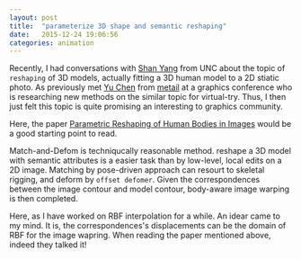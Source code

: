 ```yaml
---
layout: post
title:  "parameterize 3D shape and semantic reshaping"
date:   2015-12-24 19:06:56
categories: animation
---
```


Recently, I had conversations with [Shan Yang] from UNC about the topic of `reshaping` of 3D models, actually fitting a 3D human model to a 2D stiatic photo.
As previously met [Yu Chen] from [metail] at a graphics conference who is researching new methods on the similar topic for virtual-try.
Thus, I then just felt this topic is quite promising an interesting to graphics community.

Here, the paper [Parametric Reshaping of Human Bodies in Images] would be a good starting point to read.

Match-and-Defom is techniqucally reasonable method. reshape a 3D model with semantic attributes is a easier task than by low-level, local edits on a 2D image.
Matching by pose-driven approach can resourt to skeletal rigging, and deform by `offset defomer`. Given the correspondences between the image contour and model contour,
body-aware image warping is then completed.

Here, as I have worked on RBF interpolation for a while. An idear came to my mind. It is, the correspondences's displacements can be the domain of RBF for the image wapring.
When reading the paper mentioned above, indeed they talked it!

[Shan Yang]: www.cs.unc.edu/~alexyang/
[metail]: http://metail.com/
[Yu Chen]: http://mi.eng.cam.ac.uk/~yc301/
[Parametric Reshaping of Human Bodies in Images]: http://sweb.cityu.edu.hk/hongbofu/projects/ParametricBodyReshaping/
